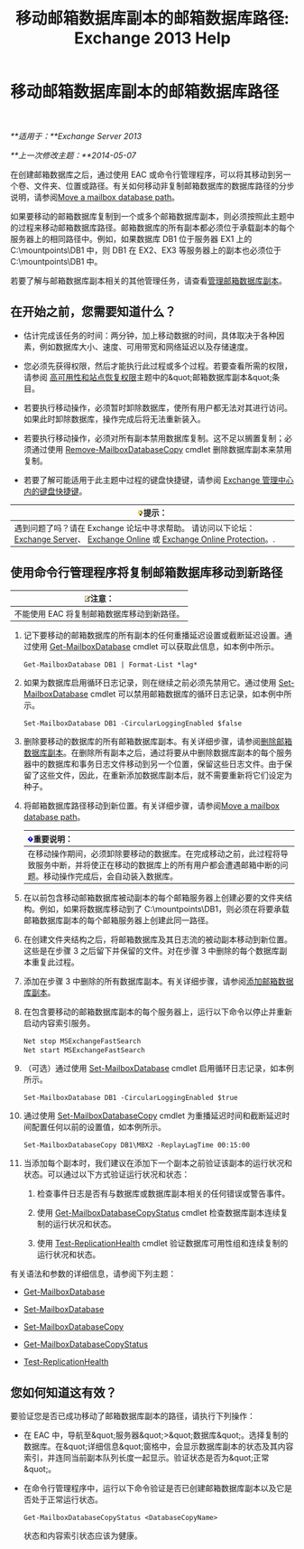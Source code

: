 ﻿---
title: '移动邮箱数据库副本的邮箱数据库路径: Exchange 2013 Help'
TOCTitle: 移动邮箱数据库副本的邮箱数据库路径
ms:assetid: 324f255c-d95d-4a8a-a134-c8cee5c5b9cb
ms:mtpsurl: https://technet.microsoft.com/zh-cn/library/Dd979782(v=EXCHG.150)
ms:contentKeyID: 50490281
ms.date: 05/21/2018
mtps_version: v=EXCHG.150
ms.translationtype: MT
---

# 移动邮箱数据库副本的邮箱数据库路径

 

_**适用于：**Exchange Server 2013_

_**上一次修改主题：**2014-05-07_

在创建邮箱数据库之后，通过使用 EAC 或命令行管理程序，可以将其移动到另一个卷、文件夹、位置或路径。有关如何移动非复制邮箱数据库的数据库路径的分步说明，请参阅[Move a mailbox database path](manage-mailbox-databases-in-exchange-2013-exchange-2013-help.md)。

如果要移动的邮箱数据库复制到一个或多个邮箱数据库副本，则必须按照此主题中的过程来移动邮箱数据库路径。邮箱数据库的所有副本都必须位于承载副本的每个服务器上的相同路径中。例如，如果数据库 DB1 位于服务器 EX1 上的 C:\\mountpoints\\DB1 中，则 DB1 在 EX2、EX3 等服务器上的副本也必须位于 C:\\mountpoints\\DB1 中。

若要了解与邮箱数据库副本相关的其他管理任务，请查看[管理邮箱数据库副本](managing-mailbox-database-copies-exchange-2013-help.md)。

## 在开始之前，您需要知道什么？

  - 估计完成该任务的时间：两分钟，加上移动数据的时间，具体取决于各种因素，例如数据库大小、速度、可用带宽和网络延迟以及存储速度。

  - 您必须先获得权限，然后才能执行此过程或多个过程。若要查看所需的权限，请参阅 [高可用性和站点恢复权限](high-availability-and-site-resilience-permissions-exchange-2013-help.md)主题中的\&quot;邮箱数据库副本\&quot;条目。

  - 若要执行移动操作，必须暂时卸除数据库，使所有用户都无法对其进行访问。如果此时卸除数据库，操作完成后将无法重新装入。

  - 若要执行移动操作，必须对所有副本禁用数据库复制。这不足以搁置复制；必须通过使用 [Remove-MailboxDatabaseCopy](https://technet.microsoft.com/zh-cn/library/dd335119\(v=exchg.150\)) cmdlet 删除数据库副本来禁用复制。

  - 若要了解可能适用于此主题中过程的键盘快捷键，请参阅 [Exchange 管理中心内的键盘快捷键](keyboard-shortcuts-in-the-exchange-admin-center-exchange-online-protection-help.md)。

<table>
<thead>
<tr class="header">
<th><img src="images/Bb124558.tip(EXCHG.150).gif" title="提示" alt="提示" />提示：</th>
</tr>
</thead>
<tbody>
<tr class="odd">
<td>遇到问题了吗？请在 Exchange 论坛中寻求帮助。 请访问以下论坛：<a href="https://go.microsoft.com/fwlink/p/?linkid=60612">Exchange Server</a>、 <a href="https://go.microsoft.com/fwlink/p/?linkid=267542">Exchange Online</a> 或 <a href="https://go.microsoft.com/fwlink/p/?linkid=285351">Exchange Online Protection</a>。.</td>
</tr>
</tbody>
</table>


## 使用命令行管理程序将复制邮箱数据库移动到新路径

<table>
<thead>
<tr class="header">
<th><img src="images/Bb124558.note(EXCHG.150).gif" title="注意" alt="注意" />注意：</th>
</tr>
</thead>
<tbody>
<tr class="odd">
<td>不能使用 EAC 将复制邮箱数据库移动到新路径。</td>
</tr>
</tbody>
</table>


1.  记下要移动的邮箱数据库的所有副本的任何重播延迟设置或截断延迟设置。通过使用 [Get-MailboxDatabase](https://technet.microsoft.com/zh-cn/library/bb124924\(v=exchg.150\)) cmdlet 可以获取此信息，如本例中所示。
    
        Get-MailboxDatabase DB1 | Format-List *lag*

2.  如果为数据库启用循环日志记录，则在继续之前必须先禁用它。通过使用 [Set-MailboxDatabase](https://technet.microsoft.com/zh-cn/library/bb123971\(v=exchg.150\)) cmdlet 可以禁用邮箱数据库的循环日志记录，如本例中所示。
    
        Set-MailboxDatabase DB1 -CircularLoggingEnabled $false

3.  删除要移动的数据库的所有邮箱数据库副本。有关详细步骤，请参阅[删除邮箱数据库副本](remove-a-mailbox-database-copy-exchange-2013-help.md)。在删除所有副本之后，通过将要从中删除数据库副本的每个服务器中的数据库和事务日志文件移动到另一个位置，保留这些日志文件。由于保留了这些文件，因此，在重新添加数据库副本后，就不需要重新将它们设定为种子。

4.  将邮箱数据库路径移动到新位置。有关详细步骤，请参阅[Move a mailbox database path](manage-mailbox-databases-in-exchange-2013-exchange-2013-help.md)。
    
    <table>
    <thead>
    <tr class="header">
    <th><img src="images/Bb124558.important(EXCHG.150).gif" title="重要说明" alt="重要说明" />重要说明：</th>
    </tr>
    </thead>
    <tbody>
    <tr class="odd">
    <td>在移动操作期间，必须卸除要移动的数据库。在完成移动之前，此过程将导致服务中断，并将使正在移动的数据库上的所有用户都会遭遇邮箱中断的问题。移动操作完成后，会自动装入数据库。</td>
    </tr>
    </tbody>
    </table>


5.  在以前包含移动邮箱数据库被动副本的每个邮箱服务器上创建必要的文件夹结构。例如，如果将数据库移动到了 C:\\mountpoints\\DB1，则必须在将要承载邮箱数据库副本的每个邮箱服务器上创建此同一路径。

6.  在创建文件夹结构之后，将邮箱数据库及其日志流的被动副本移动到新位置。这些是在步骤 3 之后留下并保留的文件。对在步骤 3 中删除的每个数据库副本重复此过程。

7.  添加在步骤 3 中删除的所有数据库副本。有关详细步骤，请参阅[添加邮箱数据库副本](add-a-mailbox-database-copy-exchange-2013-help.md)。

8.  在包含要移动的邮箱数据库副本的每个服务器上，运行以下命令以停止并重新启动内容索引服务。
    
        Net stop MSExchangeFastSearch
        Net start MSExchangeFastSearch

9.  （可选）通过使用 [Set-MailboxDatabase](https://technet.microsoft.com/zh-cn/library/bb123971\(v=exchg.150\)) cmdlet 启用循环日志记录，如本例所示。
    
        Set-MailboxDatabase DB1 -CircularLoggingEnabled $true

10. 通过使用 [Set-MailboxDatabaseCopy](https://technet.microsoft.com/zh-cn/library/dd298104\(v=exchg.150\)) cmdlet 为重播延迟时间和截断延迟时间配置任何以前的设置值，如本例所示。
    
        Set-MailboxDatabaseCopy DB1\MBX2 -ReplayLagTime 00:15:00

11. 当添加每个副本时，我们建议在添加下一个副本之前验证该副本的运行状况和状态。可以通过以下方式验证运行状况和状态：
    
    1.  检查事件日志是否有与数据库或数据库副本相关的任何错误或警告事件。
    
    2.  使用 [Get-MailboxDatabaseCopyStatus](https://technet.microsoft.com/zh-cn/library/dd298044\(v=exchg.150\)) cmdlet 检查数据库副本连续复制的运行状况和状态。
    
    3.  使用 [Test-ReplicationHealth](https://technet.microsoft.com/zh-cn/library/bb691314\(v=exchg.150\)) cmdlet 验证数据库可用性组和连续复制的运行状况和状态。

有关语法和参数的详细信息，请参阅下列主题：

  - [Get-MailboxDatabase](https://technet.microsoft.com/zh-cn/library/bb124924\(v=exchg.150\))

  - [Set-MailboxDatabase](https://technet.microsoft.com/zh-cn/library/bb123971\(v=exchg.150\))

  - [Set-MailboxDatabaseCopy](https://technet.microsoft.com/zh-cn/library/dd298104\(v=exchg.150\))

  - [Get-MailboxDatabaseCopyStatus](https://technet.microsoft.com/zh-cn/library/dd298044\(v=exchg.150\))

  - [Test-ReplicationHealth](https://technet.microsoft.com/zh-cn/library/bb691314\(v=exchg.150\))

## 您如何知道这有效？

要验证您是否已成功移动了邮箱数据库副本的路径，请执行下列操作：

  - 在 EAC 中，导航至\&quot;服务器\&quot;\>\&quot;数据库\&quot;。选择复制的数据库。在\&quot;详细信息\&quot;窗格中，会显示数据库副本的状态及其内容索引，并连同当前副本队列长度一起显示。验证状态是否为\&quot;正常\&quot;。

  - 在命令行管理程序中，运行以下命令验证是否已创建邮箱数据库副本以及它是否处于正常运行状态。
    
        Get-MailboxDatabaseCopyStatus <DatabaseCopyName>
    
    状态和内容索引状态应该为健康。

